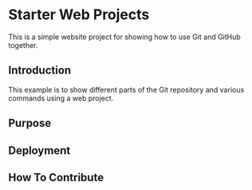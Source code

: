 # Starter Web Projects

This is a simple website project for showing how to use Git and GitHub together.

## Introduction

This example is to show different parts of the Git repository and various commands using a web project.

## Purpose

## Deployment

## How To Contribute